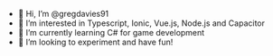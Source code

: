 - 👋 Hi, I’m @gregdavies91
- 👀 I’m interested in Typescript, Ionic, Vue.js, Node.js and Capacitor
- 🌱 I’m currently learning C# for game development
- 💞️ I’m looking to experiment and have fun!

<!---
gregdavies91/gregdavies91 is a ✨ special ✨ repository because its `README.md` (this file) appears on your GitHub profile.
You can click the Preview link to take a look at your changes.
--->

